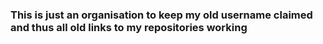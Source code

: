 ### This is just an organisation to keep my old username claimed and thus all old links to my repositories working
